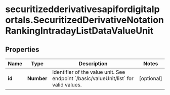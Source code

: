 # securitizedderivativesapifordigitalportals.SecuritizedDerivativeNotationRankingIntradayListDataValueUnit

## Properties

Name | Type | Description | Notes
------------ | ------------- | ------------- | -------------
**id** | **Number** | Identifier of the value unit. See endpoint &#x60;/basic/valueUnit/list&#x60; for valid values. | [optional] 


